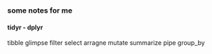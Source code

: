 ### some notes for me
#### tidyr - dplyr
tibble
glimpse
filter 
select
arragne
mutate
summarize
pipe
group_by

